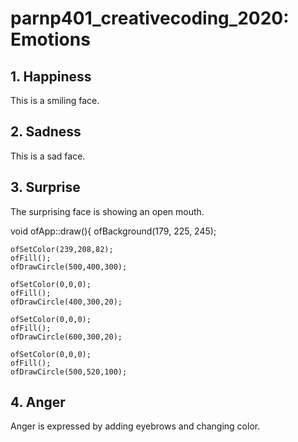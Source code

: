 # parnp401_creativecoding_2020: Emotions

## 1. Happiness ##
This is a smiling face. 


    
## 2. Sadness
This is a sad face.
## 3. Surprise ##
The surprising face is showing an open mouth. 



void ofApp::draw(){
    ofBackground(179, 225, 245);

    ofSetColor(239,208,82);
    ofFill();
    ofDrawCircle(500,400,300);
    
    ofSetColor(0,0,0);
    ofFill();
    ofDrawCircle(400,300,20);
    
    ofSetColor(0,0,0);
    ofFill();
    ofDrawCircle(600,300,20);
    
    ofSetColor(0,0,0);
    ofFill();
    ofDrawCircle(500,520,100);
## 4. Anger ##
Anger is expressed by adding eyebrows and changing color.
